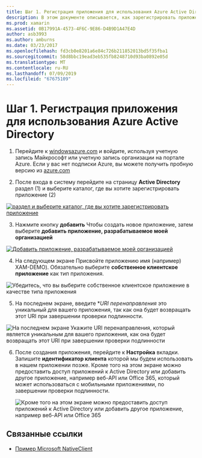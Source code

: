 ```yaml
---
title: Шаг 1. Регистрация приложения для использования Azure Active Directory
description: В этом документе описывается, как зарегистрировать приложение Azure с Azure Active Directory, таким образом, он может осуществляться безопасно мобильными клиентами.
ms.prod: xamarin
ms.assetid: 0B17991A-4573-4F6C-9E86-D4B9D1A47E4D
author: asb3993
ms.author: amburns
ms.date: 03/23/2017
ms.openlocfilehash: fd3cb0e8201a6e84c726b211852013bd5f35fba1
ms.sourcegitcommit: 58d8bbc19ead3eb535fb8248710d93ba0892e05d
ms.translationtype: MT
ms.contentlocale: ru-RU
ms.lasthandoff: 07/09/2019
ms.locfileid: "67675109"
---
```

# <a name="step-1-register-an-app-to-use-azure-active-directory"></a>Шаг 1. Регистрация приложения для использования Azure Active Directory

1. Перейдите к [windowsazure.com](https://manage.windowsazure.com) и войдите, используя учетную запись Майкрософт или учетную запись организации на портале Azure. Если у вас нет подписки Azure, вы можете получить пробную версию из [azure.com](http://www.azure.com)

2. После входа в систему перейдите на страницу **Active Directory** раздел (1) и выберите каталог, где вы хотите зарегистрировать приложение (2)

  [![](register-images/01.-active-directory-in-azure-portal-sml.jpg "раздел и выберите каталог, где вы хотите зарегистрировать приложение")](register-images/01.-active-directory-in-azure-portal.jpg#lightbox)

3. Нажмите кнопку **добавить** Чтобы создать новое приложение, затем выберите **добавить приложение, разрабатываемое моей организацией**

  [![](register-images/02.-add-new-application-sml.jpg "Добавить приложение, разрабатываемое моей организацией")](register-images/02.-add-new-application.jpg#lightbox)

4. На следующем экране Присвойте приложению имя (например) XAM-DEMO).
  Обязательно выберите **собственное клиентское приложение** как тип приложения.

  ![](register-images/03.-app-name.jpg "Убедитесь, что вы выберите собственное клиентское приложение в качестве типа приложения")

5. На последнем экране, введите **URI перенаправления* это уникальный для вашего приложения, так как она будет возвращать этот URI при завершении проверки подлинности.

  ![](register-images/04.-app-redirect.jpg "На последнем экране Укажите URI перенаправления, который является уникальным для вашего приложения, как она будет возвращать этот URI при завершении проверки подлинности")

6. После создания приложения, перейдите к **Настройка** вкладки. Запишите **идентификатор клиента** которой мы будем использовать в нашем приложении позже. Кроме того на этом экране можно предоставить доступ приложений к Active Directory или добавить другое приложение, например веб-API или Office 365, который может использоваться с мобильными приложениями, по завершении проверки подлинности.

    ![](register-images/05.-configure.jpg "Кроме того на этом экране можно предоставить доступ приложений к Active Directory или добавить другое приложение, например веб-API или Office 365")



## <a name="related-links"></a>Связанные ссылки

- [Пример Microsoft NativeClient](https://github.com/AzureADSamples/NativeClient-MultiTarget-DotNet)
